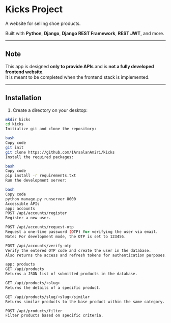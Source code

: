 # Kicks Project

A website for selling shoe products.

Built with **Python**, **Django**, **Django REST Framework**, **REST JWT**, and more.

---

## Note

This app is designed **only to provide APIs** and is **not a fully developed frontend website**.  
It is meant to be completed when the frontend stack is implemented.

---

## Installation

1. Create a directory on your desktop:

```bash
mkdir kicks
cd kicks
Initialize git and clone the repository:

bash
Copy code
git init
git clone https://github.com/1ArsalanAmiri/kicks
Install the required packages:

bash
Copy code
pip install -r requirements.txt
Run the development server:

bash
Copy code
python manage.py runserver 8000
Accessible APIs
app: accounts
POST /api/accounts/register
Register a new user.

POST /api/accounts/request-otp
Request a one-time password (OTP) for verifying the user via email.
Note: For development mode, the OTP is set to 123456.

POST /api/accounts/verify-otp
Verify the entered OTP code and create the user in the database.
Also returns the access and refresh tokens for authentication purposes.

app: products
GET /api/products
Returns a JSON list of submitted products in the database.

GET /api/products/<slug>
Returns the details of a specific product.

GET /api/products/slug/<slug>/similar
Returns similar products to the base product within the same category.

POST /api/products/filter
Filter products based on specific criteria.
